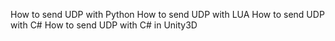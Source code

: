 How to send UDP with Python
How to send UDP with LUA
How to send UDP with C#
How to send UDP with C# in Unity3D
